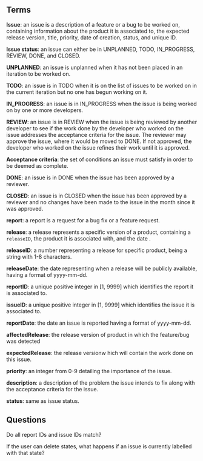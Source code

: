 ## Terms

**Issue**: an issue is a description of a feature or a bug to 
be worked on, containing information about the product 
it is associated to, the expected release version, 
title, priority, date of creation, status, and unique 
ID.

**Issue status**: an issue can either be in UNPLANNED, 
TODO, IN_PROGRESS, REVIEW, DONE, and CLOSED.

**UNPLANNED**: an issue is unplanned when it has not been 
placed in an iteration to be worked on.

**TODO**: an issue is in TODO when it is on the list of 
issues to be worked on in the current iteration but 
no one has begun working on it.

**IN_PROGRESS**: an issue is in IN_PROGRESS when the 
issue is being worked on by one or more developers.

**REVIEW**: an issue is in REVIEW when the issue is being 
reviewed by another developer to see if the work done by 
the developer who worked on the issue addresses the 
acceptance criteria for the issue. The reviewer may approve
the issue, where it would be moved to DONE. If not 
approved, the developer who worked on the issue refines 
their work until it is approved.

**Acceptance criteria**: the set of conditions 
an issue must satisfy in order to be deemed as complete.

**DONE**: an issue is in DONE when the issue has been 
approved by a reviewer. 

**CLOSED**: an issue is in CLOSED when the issue has been
approved by a reviewer and no changes have been made 
to the issue in the month since it was approved.

**report**: a report is a request for a bug fix or a 
feature request.

**release**: a release represents a specific version of 
a product, containing a `releaseID`, the product it is 
associated with, and the date .

**releaseID**: a number representing a release for 
specific product, being a string with 1-8 characters.

**releaseDate**: the date representing when a release 
will be publicly available, having a format of 
yyyy-mm-dd.

**reportID**: a unique positive integer in [1, 9999] which
identifies the report it is associated to.

**issueID**: a unique positive integer in [1, 9999] which
identifies the issue it is associated to.

**reportDate**: the date an issue is reported having 
a format of yyyy-mm-dd.

**affectedRelease**: the release version of product in 
which the feature/bug was detected

**expectedRelease**: the release versionw hich will contain 
the work done on this issue.

**priority**: an integer from 0-9 detailing the importance
of the issue.

**description**: a description of the problem the issue 
intends to fix along with the acceptance criteria for the 
issue.

**status**: same as issue status.

## Questions
Do all report IDs and issue IDs match?

If the user can delete states, what happens if an 
issue is currently labelled with that state?



